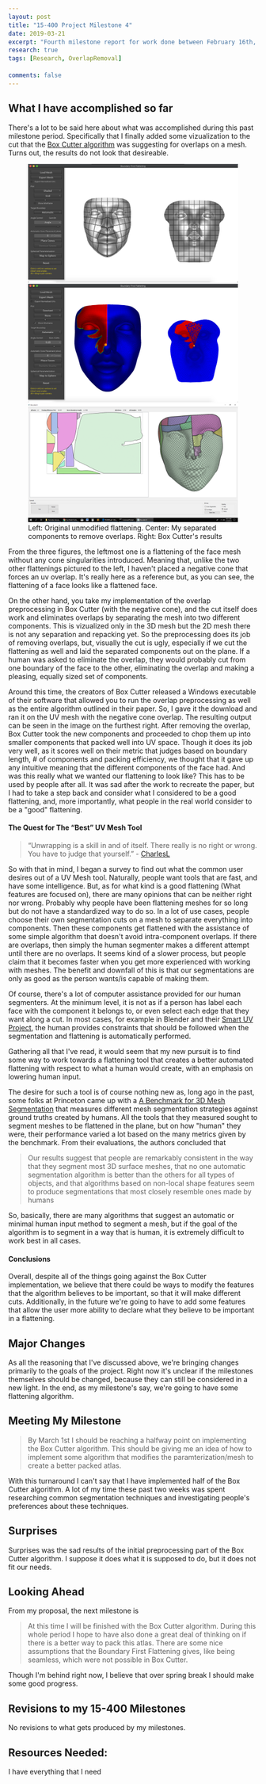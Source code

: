 ```yaml
---
layout: post
title: "15-400 Project Milestone 4"
date: 2019-03-21
excerpt: "Fourth milestone report for work done between February 16th, 2019 and March 1st, 2019"
research: true
tags: [Research, OverlapRemoval]

comments: false
---
```


## What I have accomplished so far

There's a lot to be said here about what was accomplished during this past milestone period. Specifically that I finally added some vizualization to the cut that the [Box Cutter algorithm](http://www.cs.ubc.ca/labs/imager/tr/2018/BoxCutter/Limper2018_BoxCutter.pdf) was suggesting for overlaps on a mesh. Turns out, the results do not look that desireable. 

<figure class="third">
  <a href="/assets/img/research/OriginalFlattening.png"><img src="/assets/img/research/OriginalFlattening.png"></a>
  <a href="/assets/img/research/0.25Angle2ComponentsWeights.png"><img src="/assets/img/research/0.25Angle2ComponentsWeights.png"></a>
  <a href="/assets/img/research/BoxCutter.png"><img src="/assets/img/research/BoxCutter.png"></a>
  <figcaption>Left: Original unmodified flattening. Center: My separated components to remove overlaps. Right: Box Cutter's results</figcaption>
</figure>

From the three figures, the leftmost one is a flattening of the face mesh without any cone singularities introduced. Meaning that, unlike the two other flattenings pictured to the left, I haven't placed a negative cone that forces an uv overlap. It's really here as a reference but, as you can see, the flattening of a face looks like a flattened face. 

On the other hand, you take my implementation of the overlap preprocessing in Box Cutter (with the negative cone), and the cut itself does work and eliminates overlaps by separating the mesh into two different components. This is vizualized only in the 3D mesh but the 2D mesh there is not any separation and repacking yet. So the preprocessing does its job of removing overlaps, but, visually the cut is ugly, especially if we cut the flattening as well and laid the separated components out on the plane. If a human was asked to eliminate the overlap, they would probably cut from one boundary of the face to the other, eliminating the overlap and making a pleasing, equally sized set of components.

Around this time, the creators of Box Cutter released a Windows executable of their software that allowed you to run the overlap preprocessing as well as the entire algorithm outlined in their paper. So, I gave it the download and ran it on the UV mesh with the negative cone overlap. The resulting output can be seen in the image on the furthest right. After removing the overlap, Box Cutter took the new components and proceeded to chop them up into smaller components that packed well into UV space. Though it does its job very well, as it scores well on their metric that judges based on boundary length, \# of components and packing efficiency, we thought that it gave up any intuitive meaning that the different components of the face had. And was this really what we wanted our flattening to look like? This has to be used by people after all. It was sad after the work to recreate the paper, but I had to take a step back and consider what I considered to be a good flattening, and, more importantly, what people in the real world consider to be a "good" flattening. 

#### The Quest for The “Best” UV Mesh Tool

> “Unwrapping is a skill in and of itself. There really is no right or wrong. You have to judge that yourself.” - [CharlesL](https://blender.stackexchange.com/questions/6755/how-to-properly-unwrap-my-mesh)

So with that in mind, I began a survey to find out what the common user desires out of a UV Mesh tool. Naturally, people want tools that are fast, and have some intelligence. But, as for what kind is a good flattening (What features are focused on), there are many opinions that can be neither right nor wrong. Probably why people have been flattening meshes for so long but do not have a standardized way to do so. In a lot of use cases, people choose their own segmentation cuts on a mesh to separate everything into components. Then these components get flattened with the assistance of some simple algorithm that doesn't avoid intra-component overlaps. If there are overlaps, then simply the human segmenter makes a different attempt until there are no overlaps. It seems kind of a slower process, but people claim that it becomes faster when you get more experienced with working with meshes. The benefit and downfall of this is that our segmentations are only as good as the person wants/is capable of making them. 

Of course, there's a lot of computer assistance provided for our human segmenters. At the minimum level, it is not as if a person has label each face with the component it belongs to, or even select each edge that they want along a cut. In most cases, for example in Blender and their [Smart UV Project](https://docs.blender.org/manual/en/latest/editors/uv_image/uv/editing/unwrapping/mapping_types.html), the human provides constraints that should be followed when the segmentation and flattening is automatically performed.

Gathering all that I've read, it would seem that my new pursuit is to find some way to work towards a flattening tool that creates a better automated flattening with respect to what a human would create, with an emphasis on lowering human input. 

The desire for such a tool is of course nothing new as, long ago in the past, some folks at Princeton came up with a [A Benchmark for 3D Mesh Segmentation](http://segeval.cs.princeton.edu/) that measures different mesh segmentation strategies against ground truths created by humans. All the tools that they measured sought to segment meshes to be flattened in the plane, but on how "human" they were, their performance varied a lot based on the many metrics given by the benchmark. From their evaluations, the authors concluded that 

> Our results suggest that people are remarkably consistent in the way that they segment most 3D surface meshes, that no one automatic segmentation algorithm is better than the others for all types of objects, and that algorithms based on non-local shape features seem to produce segmentations that most closely resemble ones made by humans

So, basically, there are many algorithms that suggest an automatic or minimal human input method to segment a mesh, but if the goal of the algorithm is to segment in a way that is human, it is extremely difficult to work best in all cases. 

#### Conclusions

Overall, despite all of the things going against the Box Cutter implementation, we believe that there could be ways to modify the features that the algorithm believes to be important, so that it will make different cuts. Additionally, in the future we're going to have to add some features that allow the user more ability to declare what they believe to be important in a flattening. 

## Major Changes

As all the reasoning that I've discussed above, we're bringing changes primarily to the goals of the project. Right now it's unclear if the milestones themselves should be changed, because they can still be considered in a new light. In the end, as my milestone's say, we're going to have some flattening algorithm.

## Meeting My Milestone

> By March 1st I should be reaching a halfway point on implementing the Box Cutter algorithm. This should be giving me an idea of how to implement some algorithm that modifies the paramterization/mesh to create a better packed atlas.

With this turnaround I can't say that I have implemented half of the Box Cutter algorithm. A lot of my time these past two weeks was spent researching common segmentation techniques and investigating people's preferences about these techniques. 

## Surprises

Surprises was the sad results of the initial preprocessing part of the Box Cutter algorithm. I suppose it does what it is supposed to do, but it does not fit our needs. 

## Looking Ahead

From my proposal, the next milestone is

> At this time I will be finished with the Box Cutter algorithm. During this whole period I hope to have also done a great deal of thinking on if there is a better way to pack this atlas. There are some nice assumptions that the Boundary First Flattening gives, like being seamless, which were not possible in Box Cutter.

Though I'm behind right now, I believe that over spring break I should make some good progress. 

## Revisions to my 15-400 Milestones

No revisions to what gets produced by my milestones. 

## Resources Needed:
I have everything that I need
